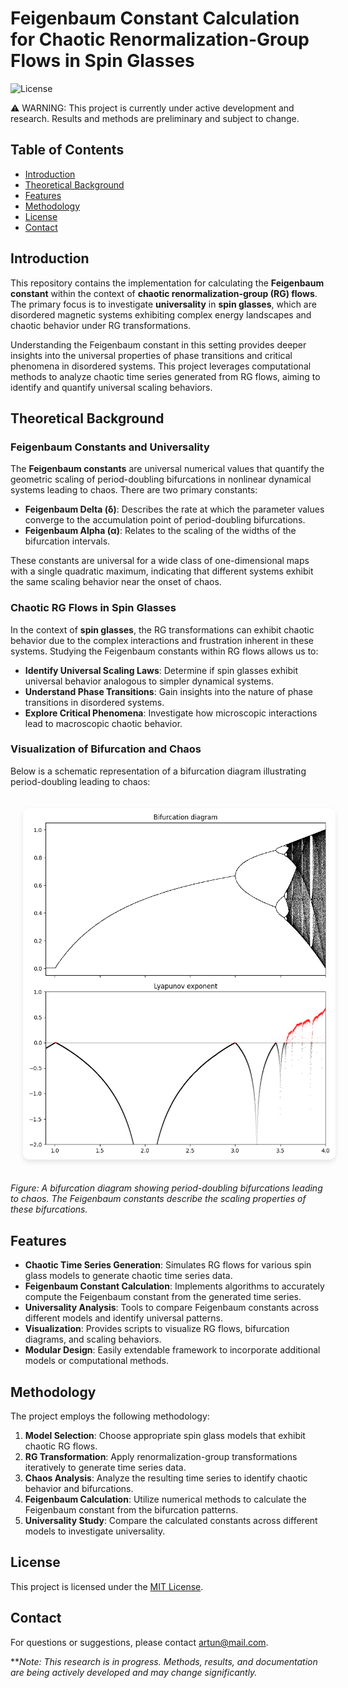 # Feigenbaum Constant Calculation for Chaotic Renormalization-Group Flows in Spin Glasses

![License](https://img.shields.io/badge/license-MIT-blue.svg)

⚠️ WARNING: This project is currently under active development and research. Results and methods are preliminary and subject to change.

## Table of Contents

- [Introduction](#introduction)
- [Theoretical Background](#theoretical-background)
- [Features](#features)
- [Methodology](#methodology)
- [License](#license)
- [Contact](#contact)

## Introduction

This repository contains the implementation for calculating the **Feigenbaum constant** within the context of **chaotic renormalization-group (RG) flows**. The primary focus is to investigate **universality** in **spin glasses**, which are disordered magnetic systems exhibiting complex energy landscapes and chaotic behavior under RG transformations.

Understanding the Feigenbaum constant in this setting provides deeper insights into the universal properties of phase transitions and critical phenomena in disordered systems. This project leverages computational methods to analyze chaotic time series generated from RG flows, aiming to identify and quantify universal scaling behaviors.

## Theoretical Background

### Feigenbaum Constants and Universality

The **Feigenbaum constants** are universal numerical values that quantify the geometric scaling of period-doubling bifurcations in nonlinear dynamical systems leading to chaos. There are two primary constants:

- **Feigenbaum Delta (δ)**: Describes the rate at which the parameter values converge to the accumulation point of period-doubling bifurcations.
- **Feigenbaum Alpha (α)**: Relates to the scaling of the widths of the bifurcation intervals.

These constants are universal for a wide class of one-dimensional maps with a single quadratic maximum, indicating that different systems exhibit the same scaling behavior near the onset of chaos.

### Chaotic RG Flows in Spin Glasses

In the context of **spin glasses**, the RG transformations can exhibit chaotic behavior due to the complex interactions and frustration inherent in these systems. Studying the Feigenbaum constants within RG flows allows us to:

- **Identify Universal Scaling Laws**: Determine if spin glasses exhibit universal behavior analogous to simpler dynamical systems.
- **Understand Phase Transitions**: Gain insights into the nature of phase transitions in disordered systems.
- **Explore Critical Phenomena**: Investigate how microscopic interactions lead to macroscopic chaotic behavior.

### Visualization of Bifurcation and Chaos

Below is a schematic representation of a bifurcation diagram illustrating period-doubling leading to chaos:

<div align="center">
  <img
    src="images/bifurcation_diagram.png"
    alt="Bifurcation Diagram"
    width="500"
    title="Bifurcation Diagram"
    style="border-radius: 10px; margin: 20px; box-shadow: 0 4px 8px rgba(0,0,0,0.1);"
  >
</div>

*Figure: A bifurcation diagram showing period-doubling bifurcations leading to chaos. The Feigenbaum constants describe the scaling properties of these bifurcations.*

## Features

- **Chaotic Time Series Generation**: Simulates RG flows for various spin glass models to generate chaotic time series data.
- **Feigenbaum Constant Calculation**: Implements algorithms to accurately compute the Feigenbaum constant from the generated time series.
- **Universality Analysis**: Tools to compare Feigenbaum constants across different models and identify universal patterns.
- **Visualization**: Provides scripts to visualize RG flows, bifurcation diagrams, and scaling behaviors.
- **Modular Design**: Easily extendable framework to incorporate additional models or computational methods.

## Methodology

The project employs the following methodology:

1. **Model Selection**: Choose appropriate spin glass models that exhibit chaotic RG flows.
2. **RG Transformation**: Apply renormalization-group transformations iteratively to generate time series data.
3. **Chaos Analysis**: Analyze the resulting time series to identify chaotic behavior and bifurcations.
4. **Feigenbaum Calculation**: Utilize numerical methods to calculate the Feigenbaum constant from the bifurcation patterns.
5. **Universality Study**: Compare the calculated constants across different models to investigate universality.

## License

This project is licensed under the [MIT License](LICENSE).

## Contact

For questions or suggestions, please contact <artun@mail.com>.

***Note: This research is in progress. Methods, results, and documentation are being actively developed and may change significantly.*